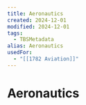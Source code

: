 ```yaml
---
title: Aeronautics
created: 2024-12-01
modified: 2024-12-01
tags:
  - TBSMetadata
alias: Aeronautics
usedFor:
  - "[[1782 Aviation]]"
---
```

# Aeronautics

